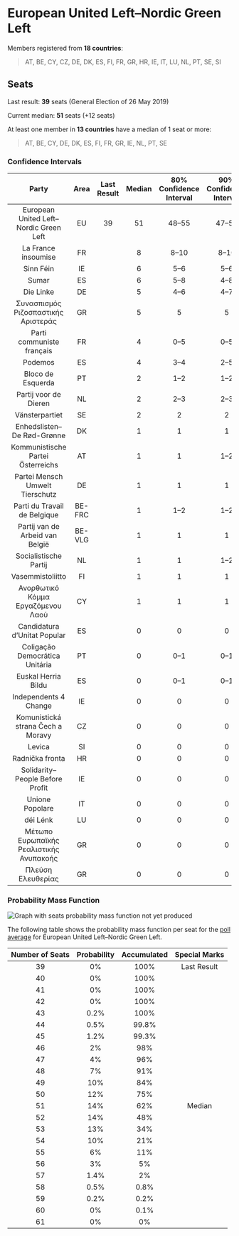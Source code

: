 # European United Left–Nordic Green Left

Members registered from **18 countries**:

> AT, BE, CY, CZ, DE, DK, ES, FI, FR, GR, HR, IE, IT, LU, NL, PT, SE, SI

## Seats

Last result: **39** seats (General Election of 26 May 2019)

Current median: **51** seats (+12 seats)

At least one member in **13 countries** have a median of 1 seat or more:

> AT, BE, CY, DE, DK, ES, FI, FR, GR, IE, NL, PT, SE

### Confidence Intervals

| Party | Area | Last Result | Median | 80% Confidence Interval | 90% Confidence Interval | 95% Confidence Interval | 99% Confidence Interval |
|:-----:|:----:|:-----------:|:------:|:-----------------------:|:-----------------------:|:-----------------------:|:-----------------------:|
| European United Left–Nordic Green Left | EU | 39 | 51 | 48–55 | 47–56 | 46–56 | 44–58 |
| La France insoumise | FR | | 8 | 8–10 | 8–10 | 8–10 | 7–11 |
| Sinn Féin | IE | | 6 | 5–6 | 5–6 | 5–6 | 5–7 |
| Sumar | ES | | 6 | 5–8 | 4–8 | 4–8 | 3–9 |
| Die Linke | DE | | 5 | 4–6 | 4–7 | 4–7 | 3–7 |
| Συνασπισμός Ριζοσπαστικής Αριστεράς | GR | | 5 | 5 | 5 | 5 | 5 |
| Parti communiste français | FR | | 4 | 0–5 | 0–5 | 0–5 | 0–5 |
| Podemos | ES | | 4 | 3–4 | 2–5 | 2–5 | 2–5 |
| Bloco de Esquerda | PT | | 2 | 1–2 | 1–2 | 1–3 | 1–3 |
| Partij voor de Dieren | NL | | 2 | 2–3 | 2–3 | 2–3 | 2–3 |
| Vänsterpartiet | SE | | 2 | 2 | 2 | 2 | 2–3 |
| Enhedslisten–De Rød-Grønne | DK | | 1 | 1 | 1 | 1 | 0–1 |
| Kommunistische Partei Österreichs | AT | | 1 | 1 | 1–2 | 1–2 | 1–2 |
| Partei Mensch Umwelt Tierschutz | DE | | 1 | 1 | 1 | 0–2 | 0–2 |
| Parti du Travail de Belgique | BE-FRC | | 1 | 1–2 | 1–2 | 1–2 | 1–2 |
| Partij van de Arbeid van België | BE-VLG | | 1 | 1 | 1 | 1 | 0–1 |
| Socialistische Partij | NL | | 1 | 1 | 1–2 | 1–2 | 0–2 |
| Vasemmistoliitto | FI | | 1 | 1 | 1 | 1 | 1 |
| Ανορθωτικό Κόμμα Εργαζόμενου Λαού | CY | | 1 | 1 | 1 | 1 | 1 |
| Candidatura d’Unitat Popular | ES | | 0 | 0 | 0 | 0 | 0–1 |
| Coligação Democrática Unitária | PT | | 0 | 0–1 | 0–1 | 0–1 | 0–1 |
| Euskal Herria Bildu | ES | | 0 | 0–1 | 0–1 | 0–1 | 0–1 |
| Independents 4 Change | IE | | 0 | 0 | 0 | 0 | 0 |
| Komunistická strana Čech a Moravy | CZ | | 0 | 0 | 0 | 0 | 0 |
| Levica | SI | | 0 | 0 | 0 | 0 | 0–1 |
| Radnička fronta | HR | | 0 | 0 | 0 | 0 | 0 |
| Solidarity–People Before Profit | IE | | 0 | 0 | 0 | 0 | 0 |
| Unione Popolare | IT | | 0 | 0 | 0 | 0 | 0 |
| déi Lénk | LU | | 0 | 0 | 0 | 0 | 0 |
| Μέτωπο Ευρωπαϊκής Ρεαλιστικής Ανυπακοής | GR | | 0 | 0 | 0 | 0 | 0 |
| Πλεύση Ελευθερίας | GR | | 0 | 0 | 0 | 0 | 0 |

### Probability Mass Function

![Graph with seats probability mass function not yet produced](average-2023-06-30-seats-pmf-europeanunitedleft–nordicgreenleft.png "Seats Probability Mass Function")

The following table shows the probability mass function per seat for the [poll average](average-2023-06-30.html) for European United Left–Nordic Green Left.

| Number of Seats | Probability | Accumulated | Special Marks |
|:---------------:|:-----------:|:-----------:|:-------------:|
| 39 | 0% | 100% | Last Result |
| 40 | 0% | 100% |  |
| 41 | 0% | 100% |  |
| 42 | 0% | 100% |  |
| 43 | 0.2% | 100% |  |
| 44 | 0.5% | 99.8% |  |
| 45 | 1.2% | 99.3% |  |
| 46 | 2% | 98% |  |
| 47 | 4% | 96% |  |
| 48 | 7% | 91% |  |
| 49 | 10% | 84% |  |
| 50 | 12% | 75% |  |
| 51 | 14% | 62% | Median |
| 52 | 14% | 48% |  |
| 53 | 13% | 34% |  |
| 54 | 10% | 21% |  |
| 55 | 6% | 11% |  |
| 56 | 3% | 5% |  |
| 57 | 1.4% | 2% |  |
| 58 | 0.5% | 0.8% |  |
| 59 | 0.2% | 0.2% |  |
| 60 | 0% | 0.1% |  |
| 61 | 0% | 0% |  |


